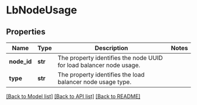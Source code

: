 # LbNodeUsage

## Properties
Name | Type | Description | Notes
------------ | ------------- | ------------- | -------------
**node_id** | **str** | The property identifies the node UUID for load balancer node usage.  | 
**type** | **str** | The property identifies the load balancer node usage type.  | 

[[Back to Model list]](../README.md#documentation-for-models) [[Back to API list]](../README.md#documentation-for-api-endpoints) [[Back to README]](../README.md)

